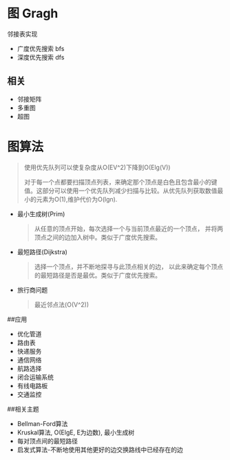 # 图 Gragh

邻接表实现

* 广度优先搜索 bfs
* 深度优先搜索 dfs

## 相关

* 邻接矩阵
* 多重图
* 超图


# 图算法

>使用优先队列可以使复杂度从O(EV^2)下降到O(Elg(V))
>
>对于每一个点都要扫描顶点列表，来确定那个顶点是白色且包含最小的键值。这部分可以使用一个优先队列减少扫描与比较。从优先队列获取数值最小的元素为O(1),维护代价为O(lgn).

* 最小生成树(Prim)
	>从任意的顶点开始，每次选择一个与当前顶点最近的一个顶点，
	>并将两顶点之间的边加入树中。类似于广度优先搜索。

* 最短路径(Dijkstra)
	>选择一个顶点，并不断地探寻与此顶点相关的边，
	>以此来确定每个顶点的最短路径是否是最优。类似于广度优先搜索。

* 旅行商问题
	>最近邻点法(O(V^2))

##应用

* 优化管道
* 路由表
* 快递服务
* 通信网络
* 航路选择
* 闭合运输系统
* 有线电路板
* 交通监控

##相关主题

* Bellman-Ford算法
* Kruskal算法, O(ElgE, E为边数), 最小生成树
* 每对顶点间的最短路径
* 启发式算法-不断地使用其他更好的边交换路线中已经存在的边
